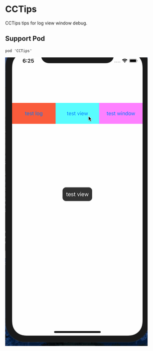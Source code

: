 # CCTips



CCTips tips for log view window debug.



## Support Pod

```shell
pod 'CCTips'
```



![CCFont CCFontiOS Screenshot](https://github.com/ccworld1000/CCTips/blob/master/screenshot/tipsDemo.gif?raw=true)

